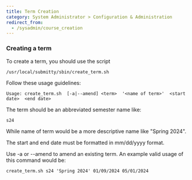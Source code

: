```yaml
---
title: Term Creation
category: System Administrator > Configuration & Administration
redirect_from:
  - /sysadmin/course_creation
---
```



### Creating a term
To create a term, you should use the script 
```
/usr/local/submitty/sbin/create_term.sh
```
Follow these usage guidelines: 
```
Usage: create_term.sh  [-a|--amend] <term>  '<name of term>'  <start date>  <end date>
```

The term should be an abbreviated semester name like:
```
s24
```
While name of term would be a more descriptive name like "Spring 2024".

The start and end date must be formatted in mm/dd/yyyy format.

Use -a or --amend to amend an existing term.
An example valid usage of this command would be:

```
create_term.sh s24 'Spring 2024' 01/09/2024 05/01/2024
```
